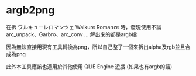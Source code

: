 # argb2png

在拆 ワルキューレロマンツェ Walkure Romanze 時，發現使用不論arc_unpack、Garbro、arc_conv ... 解出來的都是argb檔

因為無法直接用現有工具轉換為png，所以自己整了一個來拆出alpha及rgb並且合成為png

此外本工具應該也適用於其他使用 QLIE Engine 遊戲 (如果也有argb的話)
